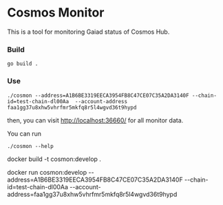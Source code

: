# Cosmos Monitor

This is a tool for monitoring Gaiad status of Cosmos Hub.

### Build
```
go build .
```

### Use
```
./cosmon --address=A1B6BE3319EECA3954FB8C47CE07C35A2DA3140F --chain-id=test-chain-dl00Aa  --account-address faa1gg37u8xhw5vhrfmr5mkfq8r5l4wgvd36t9hypd
```
then, you can visit <http://localhost:36660/> for all monitor data.

You can run
```
./cosmon --help 
```


docker build -t cosmon:develop .

docker run cosmon:develop --address=A1B6BE3319EECA3954FB8C47CE07C35A2DA3140F --chain-id=test-chain-dl00Aa  --account-address=faa1gg37u8xhw5vhrfmr5mkfq8r5l4wgvd36t9hypd
                          
